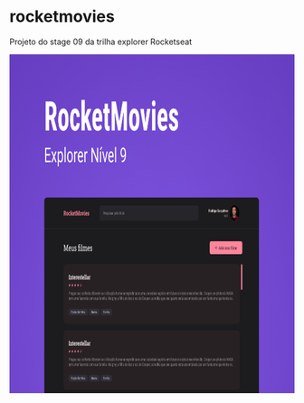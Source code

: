 # rocketmovies
Projeto do stage 09 da trilha explorer Rocketseat
<div align="center">
  <img src="/src/assets/rocketmovies.png" width="900" height="600"/>
</div>
